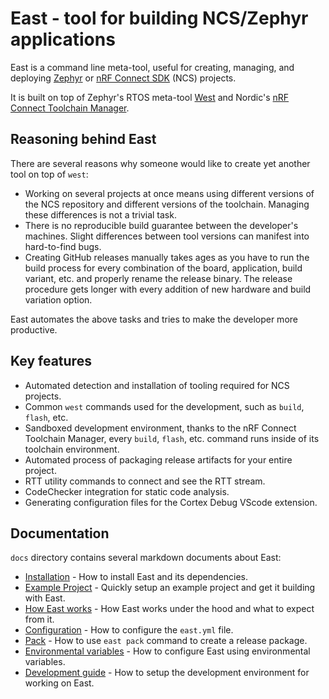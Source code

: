 # East - tool for building NCS/Zephyr applications

East is a command line meta-tool, useful for creating, managing, and deploying [Zephyr] or [nRF
Connect SDK] (NCS) projects.

[zephyr]: https://docs.zephyrproject.org/latest/
[nrf connect sdk]: https://developer.nordicsemi.com/nRF_Connect_SDK/doc/latest/nrf/introduction.html

It is built on top of Zephyr's RTOS meta-tool [West] and Nordic's [nRF Connect Toolchain Manager].

[west]: https://github.com/zephyrproject-rtos/west
[nrf connect toolchain manager]:
  https://github.com/NordicSemiconductor/pc-nrfconnect-toolchain-manager

## Reasoning behind East

There are several reasons why someone would like to create yet another tool on top of `west`:

- Working on several projects at once means using different versions of the NCS repository and
  different versions of the toolchain. Managing these differences is not a trivial task.
- There is no reproducible build guarantee between the developer's machines. Slight differences
  between tool versions can manifest into hard-to-find bugs.
- Creating GitHub releases manually takes ages as you have to run the build process for every
  combination of the board, application, build variant, etc. and properly rename the release binary.
  The release procedure gets longer with every addition of new hardware and build variation option.

East automates the above tasks and tries to make the developer more productive.

## Key features

- Automated detection and installation of tooling required for NCS projects.
- Common `west` commands used for the development, such as `build`, `flash`, etc.
- Sandboxed development environment, thanks to the nRF Connect Toolchain Manager, every `build`,
  `flash`, etc. command runs inside of its toolchain environment.
- Automated process of packaging release artifacts for your entire project.
- RTT utility commands to connect and see the RTT stream.
- CodeChecker integration for static code analysis.
- Generating configuration files for the Cortex Debug VScode extension.

## Documentation

`docs` directory contains several markdown documents about East:

- [Installation] - How to install East and its dependencies.
- [Example Project] - Quickly setup an example project and get it building with East.
- [How East works] - How East works under the hood and what to expect from it.
- [Configuration] - How to configure the `east.yml` file.
- [Pack] - How to use `east pack` command to create a release package.
- [Environmental variables] - How to configure East using environmental variables.
- [Development guide] - How to setup the development environment for working on East.

[installation]: docs/installation.md
[Example Project]: docs/getting_started.md
[how east works]: docs/how_east_works.md
[configuration]: docs/configuration.md
[pack]: docs/pack.md
[environmental variables]: docs/environmental_variables.md
[development guide]: docs/development_guide.md
